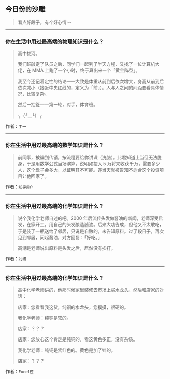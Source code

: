 ## 今日份的沙雕

> 看点好段子，有个好心情～


 
---

### 你在生活中用过最高端的物理知识是什么？

> 高中拔河。
> 
> 我们班敲定了队员之后，同学们一起列了半天方程，又找了一位计算机大佬，在 MMA 上跑了一个小时，终于算出来一个「黄金阵型」。
> 
> 我至今还记着定性的结论——大致是体重从前到后依次增大，身高从前到后依次减小（接近中央红线的，定义为「前」）。人与人之间的间距要看具体情况，比较复杂。
> 
> 然后一抽签——第一轮，对手，体育班。
> 
> ╮（╯＿╰）╭


作者：`丁一`

---

### 你在生活中用过最高端的数学知识是什么？

> 前同事，被骗到传销，按流程要给你讲课（洗脑）。此君知道上当但无法脱身，于是用数学公式当场演算，说明如投入 5 万将来收获千万，需要多少人，这个盘子会多大，以证明其不可能。遂当天就被告知不适合这个投资项目让他回家了。


作者：`知乎用户`

---

### 你在生活中用过最高端的化学知识是什么？

> 说个我化学老师自述的吧。2000 年后流传头发做酱油的新闻，老师深受启发，在家开工，用自己的头发酿造酱油。后来大功告成，但他又不太敢吃，于是装了一瓶送给了邻居，只说是自酿的，未告知原料。过了段日子，再次见到邻居，问起酱油，对方回复：「好吃。」
> 
> 高潮是老师说出原料是头发之后，居然没有挨打。


作者：`刘祺`

---

### 你在生活中用过最高端的化学知识是什么？

> 高中化学老师讲的，他那时候家里装修去市场上买水龙头，然后和店家的对话：
> 
> 店家：您看看我这货，纯铜的水龙头，您摸摸，很硬的。
> 
> 我化学老师：纯铜是软的。
> 
> 店家：？？？
> 
> 店家：您放心这个肯定是纯铜的，看这黄色多正，没有杂质。
> 
> 我化学老师：纯铜是紫红色的。黄色是加了锌的。
> 
> 店家：？？？


作者：`Excel控`